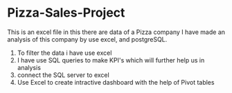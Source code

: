 # Pizza-Sales-Project
This is an excel file in this there are data of a Pizza company I have made an analysis of this company by use excel, and postgreSQL.
1. To filter the data i have use excel
2. I have use SQL queries to make KPI's which will further help us in analysis
3. connect the SQL server to excel 
4. Use Excel to create intractive dashboard with the help of Pivot tables
